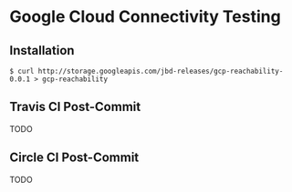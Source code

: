 # Google Cloud Connectivity Testing

## Installation

```
$ curl http://storage.googleapis.com/jbd-releases/gcp-reachability-0.0.1 > gcp-reachability
```

## Travis CI Post-Commit

TODO

## Circle CI Post-Commit

TODO
